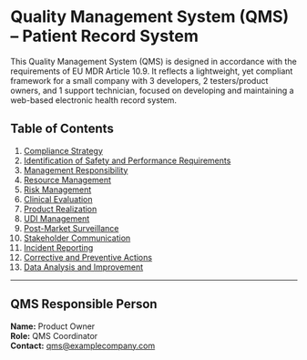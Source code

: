 # Quality Management System (QMS) – Patient Record System

This Quality Management System (QMS) is designed in accordance with the requirements of EU MDR Article 10.9. It reflects a lightweight, yet compliant framework for a small company with 3 developers, 2 testers/product owners, and 1 support technician, focused on developing and maintaining a web-based electronic health record system.

## Table of Contents

1. [Compliance Strategy](01_compliance_strategy.md)
2. [Identification of Safety and Performance Requirements](02_safety_performance_requirements.md)
3. [Management Responsibility](03_management_responsibility.md)
4. [Resource Management](04_resource_management.md)
5. [Risk Management](05_risk_management.md)
6. [Clinical Evaluation](06_clinical_evaluation.md)
7. [Product Realization](07_product_realization.md)
8. [UDI Management](08_udi_management.md)
9. [Post-Market Surveillance](09_post_market_surveillance.md)
10. [Stakeholder Communication](10_stakeholder_communication.md)
11. [Incident Reporting](11_incident_reporting.md)
12. [Corrective and Preventive Actions](12_corrective_preventive_actions.md)
13. [Data Analysis and Improvement](13_data_analysis_improvement.md)

---

## QMS Responsible Person

**Name:** Product Owner  
**Role:** QMS Coordinator  
**Contact:** qms@examplecompany.com
